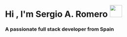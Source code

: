 # Hi , I'm Sergio A. Romero </b> <img src="https://media.giphy.com/media/hvRJCLFzcasrR4ia7z/giphy.gif" width="40">
### A passionate full stack developer from Spain
